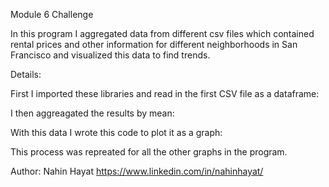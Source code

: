 Module 6 Challenge

In this program I aggregated data from different csv files which contained rental prices and other information for different neighborhoods in San Francisco and visualized this data to find trends. 

Details:

First I imported these libraries and read in the first CSV file as a dataframe:

I then aggreagated the results by mean:

With this data I wrote this code to plot it as a graph:


This process was repreated for all the other graphs in the program.


Author: Nahin Hayat https://www.linkedin.com/in/nahinhayat/